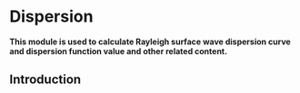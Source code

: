 # **Dispersion**
**This module is used to calculate Rayleigh surface wave dispersion curve and dispersion function value and other related content.**

## Introduction
